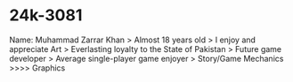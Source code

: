 # 24k-3081
Name: Muhammad Zarrar Khan
    > Almost 18 years old
    > I enjoy and appreciate Art
    > Everlasting loyalty to the State of Pakistan
    > Future game developer
    > Average single-player game enjoyer 
    > Story/Game Mechanics >>>> Graphics
    

